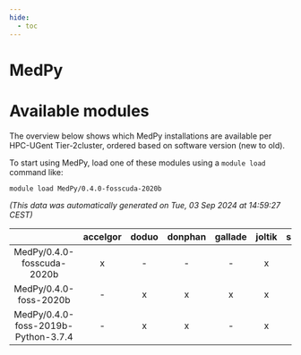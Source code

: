 ```yaml
---
hide:
  - toc
---
```


MedPy
=====

# Available modules


The overview below shows which MedPy installations are available per HPC-UGent Tier-2cluster, ordered based on software version (new to old).

To start using MedPy, load one of these modules using a `module load` command like:

```shell
module load MedPy/0.4.0-fosscuda-2020b
```

*(This data was automatically generated on Tue, 03 Sep 2024 at 14:59:27 CEST)*  

| |accelgor|doduo|donphan|gallade|joltik|shinx|skitty|
| :---: | :---: | :---: | :---: | :---: | :---: | :---: | :---: |
|MedPy/0.4.0-fosscuda-2020b|x|-|-|-|x|-|-|
|MedPy/0.4.0-foss-2020b|-|x|x|x|x|-|x|
|MedPy/0.4.0-foss-2019b-Python-3.7.4|-|x|x|-|x|-|x|
